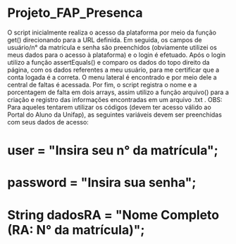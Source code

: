 # Projeto_FAP_Presenca
O script inicialmente realiza o acesso da plataforma por meio da função get() direcionando para a URL definida. Em seguida, os campos de usuário/n° da matrícula e senha são preenchidos (obviamente utilizei os meus dados para o acesso à plataforma) e o login é efetuado. Após o login utilizo a função assertEquals() e comparo os dados do topo direito da página, com os dados referentes a meu usuário, para me certificar que a conta logada é a correta. O menu lateral é encontrado e por meio dele a central de faltas é acessada. Por fim, o script registra o nome e a porcentagem de falta em dois arrays, assim utilizo a função arquivo() para a criação e registro das informações encontradas em um arquivo .txt . 
OBS: Para aqueles tentarem utilizar os códigos (devem ter acesso válido ao Portal do Aluno da Unifap), as seguintes variáveis devem ser preenchidas com seus dados de acesso: 
# user = "Insira seu n° da matrícula";
# password = "Insira sua senha"; 
# String dadosRA = "Nome Completo (RA: N° da matrícula)"; 

